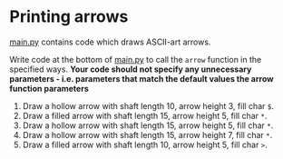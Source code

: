 # Printing arrows

[main.py](main.py) contains code which draws ASCII-art arrows. 

Write code at the bottom of [main.py](main.py) to call the `arrow` function in the specified ways.
**Your code should not specify any unnecessary parameters - i.e. parameters that match the default values
the arrow function parameters**

1. Draw a hollow arrow with shaft length 10, arrow height 3, fill char `$`.
1. Draw a filled arrow with shaft length 15, arrow height 5, fill char `*`.
1. Draw a hollow arrow with shaft length 15, arrow height 5, fill char `*`.
1. Draw a hollow arrow with shaft length 15, arrow height 7, fill char `*`.
1. Draw a filled arrow with shaft length 10, arrow height 5, fill char `>`.
